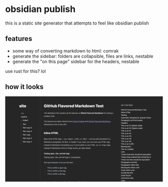 # obsidian publish

this is a static site generator that attempts to feel like obsidian publish

## features

- some way of converting markdown to html: comrak
- generate the sidebar: folders are collapsible, files are links, nestable
- generate the "on this page" sidebar for the headers, nestable

use rust for this? lol

## how it looks

![](screenshot.png)
